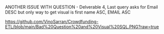 ANOTHER ISSUE WITH QUESTION - Delverable 4, Last query asks for Email DESC but only way to get visual is first name ASC, EMAIL ASC

https://github.com/VinoSarran/Crowdfunding-ETL/blob/main/Bad%20Question%20and%20Visual%20SQL.PNG?raw=true
